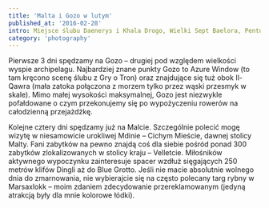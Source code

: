 ```yaml
---
title: 'Malta i Gozo w lutym'
published_at: '2016-02-28'
intro: Miejsce ślubu Daenerys i Khala Drogo, Wielki Sept Baelora, Pentos i Królewska Przystań. Trudno uwierzyć, że te wszystkie ujęcia do serialu 'Gra o Tron' kręcone były w kraju położonym na archipelagu wysp o łącznej powierzchni mniejszej od powierzchni Krakowa. Zapraszam do obejrzenia kilku zdjęć z Malty i Gozo.
category: 'photography'
---
```


Pierwsze 3 dni spędzamy na Gozo – drugiej pod względem wielkości wyspie archipelagu. Najbardziej znane punkty Gozo to Azure Window (to tam kręcono scenę ślubu z Gry o Tron) oraz znajdujące się tuż obok Il-Qawra (mała zatoka połączona z morzem tylko przez wąski przesmyk w skale). Mimo małej wysokości maksymalnej, Gozo jest niezwykle pofałdowane o czym przekonujemy się po wypożyczeniu rowerów na całodzienną przejażdżkę.

<photo-lazy src="https://lukaszrados.pl/upload/stories/malta/323.jpg" padding-bottom="66.666"></photo-lazy>

<photo-lazy src="https://lukaszrados.pl/upload/stories/malta/324.jpg" padding-bottom="66.666"></photo-lazy>

<photo-lazy src="https://lukaszrados.pl/upload/stories/malta/325.jpg" padding-bottom="66.666"></photo-lazy>

<photo-lazy src="https://lukaszrados.pl/upload/stories/malta/326.jpg" padding-bottom="66.666"></photo-lazy>

<photo-lazy src="https://lukaszrados.pl/upload/stories/malta/327.jpg" padding-bottom="66.666"></photo-lazy>

<photo-lazy src="https://lukaszrados.pl/upload/stories/malta/328.jpg" padding-bottom="66.666"></photo-lazy>

<photo-lazy src="https://lukaszrados.pl/upload/stories/malta/329.jpg" padding-bottom="66.666"></photo-lazy>

<photo-lazy src="https://lukaszrados.pl/upload/stories/malta/330.jpg" padding-bottom="66.666"></photo-lazy>

Kolejne cztery dni spędzamy już na Malcie. Szczególnie polecić mogę wizytę w niesamowicie urokliwej Mdinie – Cichym Mieście, dawnej stolicy Malty. Fani zabytków na pewno znajdą coś dla siebie pośród ponad 300 zabytków zlokalizowanych w stolicy kraju – Velletcie. Miłośników aktywnego wypoczynku zainteresuje spacer wzdłuż sięgających 250 metrów klifów Dingli aż do Blue Grotto. Jeśli nie macie absolutnie wolnego dnia do zmarnowania, nie wybierajcie się na często polecany targ rybny w Marsaxlokk – moim zdaniem zdecydowanie przereklamowanym (jedyną atrakcją były dla mnie kolorowe łódki).

<photo-lazy src="https://lukaszrados.pl/upload/stories/malta/332.jpg" padding-bottom="150"></photo-lazy>

<photo-lazy src="https://lukaszrados.pl/upload/stories/malta/333.jpg" padding-bottom="150"></photo-lazy>

<photo-lazy src="https://lukaszrados.pl/upload/stories/malta/334.jpg" padding-bottom="150"></photo-lazy>

<photo-lazy src="https://lukaszrados.pl/upload/stories/malta/335.jpg" padding-bottom="66.666"></photo-lazy>

<photo-lazy src="https://lukaszrados.pl/upload/stories/malta/336.jpg" padding-bottom="66.666"></photo-lazy>

<photo-lazy src="https://lukaszrados.pl/upload/stories/malta/337.jpg" padding-bottom="66.666"></photo-lazy>

<photo-lazy src="https://lukaszrados.pl/upload/stories/malta/338.jpg" padding-bottom="66.666"></photo-lazy>

<photo-lazy src="https://lukaszrados.pl/upload/stories/malta/339.jpg" padding-bottom="66.666"></photo-lazy>

<photo-lazy src="https://lukaszrados.pl/upload/stories/malta/340.jpg" padding-bottom="66.666"></photo-lazy>

<photo-lazy src="https://lukaszrados.pl/upload/stories/malta/341.jpg" padding-bottom="66.666"></photo-lazy>

<photo-lazy src="https://lukaszrados.pl/upload/stories/malta/342.jpg" padding-bottom="66.666"></photo-lazy>
